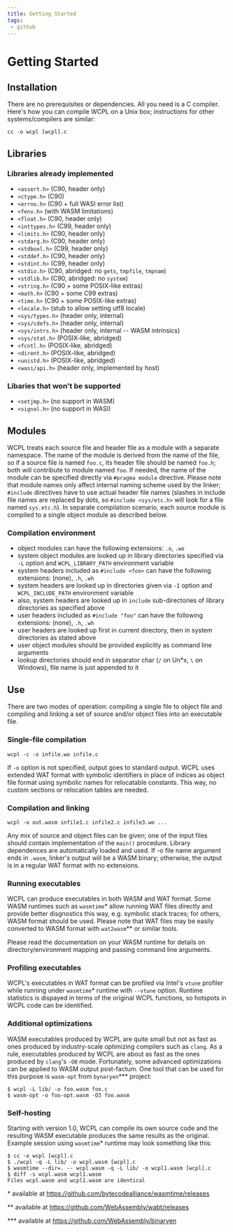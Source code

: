 ```yaml
---
title: Getting Started
tags: 
 - github
---
```


# Getting Started

## Installation

There are no prerequisites or dependencies. All you need is a C compiler.
Here's how you can compile WCPL on a Unix box; instructions for other
systems/compilers are similar:

```
cc -o wcpl [wcpl].c 
```

## Libraries

### Libraries already implemented

- `<assert.h>` (C90, header only)
- `<ctype.h>`  (C90)
- `<errno.h>` (C90 + full WASI error list)
- `<fenv.h>` (with WASM limitations)
- `<float.h>` (C90, header only)
- `<inttypes.h>` (C99, header only)
- `<limits.h>` (C90, header only)
- `<stdarg.h>` (C90, header only)
- `<stdbool.h>` (C99, header only)
- `<stddef.h>` (C90, header only)
- `<stdint.h>` (C99, header only)
- `<stdio.h>` (C90, abridged: no `gets`, `tmpfile`, `tmpnam`)
- `<stdlib.h>` (C90, abridged: no `system`)
- `<string.h>` (C90 + some POSIX-like extras)
- `<math.h>` (C90 + some C99 extras)
- `<time.h>` (C90 + some POSIX-like extras)
- `<locale.h>` (stub to allow setting utf8 locale)
- `<sys/types.h>` (header only, internal)
- `<sys/cdefs.h>` (header only, internal)
- `<sys/intrs.h>` (header only, internal -- WASM intrinsics)
- `<sys/stat.h>` (POSIX-like, abridged)
- `<fcntl.h>` (POSIX-like, abridged)
- `<dirent.h>` (POSIX-like, abridged)
- `<unistd.h>` (POSIX-like, abridged)
- `<wasi/api.h>` (header only, implemented by host)
 
### Libaries that won't be supported

- `<setjmp.h>` (no support in WASM)
- `<signal.h>` (no support in WASI)


## Modules

WCPL treats each source file and header file as a module with a separate namespace. The name of the module is derived
from the name of the file, so if a source file is named `foo.c`, its header file should be named `foo.h`; both
will contribute to module named `foo`. If needed, the name of the module can be specified directly via `#pragma module`
directive. Please note that module names only affect internal naming scheme used by the linker; `#include` directives
have to use actual header file names (slashes in include file names are replaced by dots, so `#include <sys/etc.h>`
will look for a file named `sys.etc.h`). In separate compilation scenario, each source module is compiled to a
single object module as described below.

### Compilation environment

- object modules can have the following extensions: `.o`, `.wo`
- system object modules are looked up in library directories specified via `-L` option and `WCPL_LIBRARY_PATH` environment variable
- system headers included as `#include <foo>` can have the following extensions: (none), `.h`, `.wh`
- system headers are looked up in directories given via `-I` option and `WCPL_INCLUDE_PATH` environment variable
- also, system headers are looked up in `include` sub-directories of library directories as specified above
- user headers included as `#include "foo"` can have the following extensions: (none), `.h`, `.wh`
- user headers are looked up first in current directory, then in system directories as stated above
- user object modules should be provided explicitly as command line arguments
- lookup directories should end in separator char (`/` on Un*x, `\` on Windows), file name is just appended to it


## Use

There are two modes of operation: compiling a single file to object file and
compiling and linking a set of source and/or object files into an executable
file.

### Single-file compilation

```
wcpl -c -o infile.wo infile.c 
```

If `-o` option is not specified, output goes to standard output.
WCPL uses extended WAT format with symbolic identifiers in place of indices as
object file format using symbolic names for relocatable constants. This way,
no custom sections or relocation tables are needed.


### Compilation and linking

```
wcpl -o out.wasm infile1.c infile2.c infile3.wo ...
```

Any mix of source and object files can be given; one of the input files should
contain implementation of the `main()` procedure. Library dependences are automatically
loaded and used. If -o file name argument ends in `.wasm`, linker's output will be
a WASM binary; otherwise, the output is in a regular WAT format with no extensions.


### Running executables

WCPL can produce executables in both WASM and WAT format. Some WASM runtimes
such as `wasmtime`* allow running WAT files directly and provide better disgnostics
this way, e.g. symbolic stack traces; for others, WASM format should be used. Please
note that WAT files may be easily converted to WASM format with `wat2wasm`** or similar
tools.

Please read the documentation on your WASM runtime for details on directory/environment
mapping and passing command line arguments.

### Profiling executables

WCPL's executables in WAT format can be profiled via Intel's `vtune` profiler while
running under `wasmtime`* runtime with `--vtune` option. Runtime statistics is dispayed
in terms of the original WCPL functions, so hotspots in WCPL code can be identified.

### Additional optimizations

WASM executables produced by WCPL are quite small but not as fast as ones produced
by industry-scale optimizing compilers such as `clang`. As a rule, executables
produced by WCPL are about as fast as the ones produced by `clang`'s `-O0` mode. 
Fortunately, some advanced optimizations can be applied to WASM output post-factum.
One tool that can be used for this purpose is `wasm-opt` from `bynaryen`*** project:

```
$ wcpl -L lib/ -o foo.wasm foo.c
$ wasm-opt -o foo-opt.wasm -O3 foo.wasm
```

### Self-hosting

Starting with version 1.0, WCPL can compile its own source code and the resulting WASM
executable produces the same results as the original. Example session using `wasmtime`*
runtime may look something like this:

```
$ cc -o wcpl [wcpl].c
$ ./wcpl -q -L lib/ -o wcpl.wasm [wcpl].c
$ wasmtime --dir=. -- wcpl.wasm -q -L lib/ -o wcpl1.wasm [wcpl].c
$ diff -s wcpl.wasm wcpl1.wasm
Files wcpl.wasm and wcpl1.wasm are identical
```

\* available at https://github.com/bytecodealliance/wasmtime/releases

\*\* available at https://github.com/WebAssembly/wabt/releases

\*\*\* available at https://github.com/WebAssembly/binaryen
